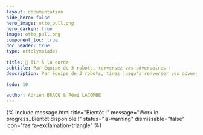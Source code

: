 ```yaml
---
layout: documentation
hide_hero: false
hero_image: otto_pull.png
hero_darken: true
image: otto_pull.png
component_toc: true
doc_header: true
type: ottolympiades

title: 💪 Tir à la corde
subtitle: Par équipe de 3 robots, renversez vos adversaires !
description: Par équipe de 3 robots, tirez jusqu'a renverser vos adversaires!

todo: 10

author: Adrien BRACQ & Rémi LACOMBE
---
```


{% include message.html title="Bientôt !" message="Work in progress..Bientôt disponible !"
status="is-warning" dismissable="false" icon="fas fa-exclamation-triangle" %}